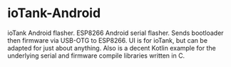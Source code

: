 # ioTank-Android
ioTank Android flasher. ESP8266 Android serial flasher.
Sends bootloader then firmware via USB-OTG to ESP8266. 
UI is for ioTank, but can be adapted for just about anything. 
Also is a decent Kotlin example for the underlying serial and firmware compile libraries written in C. 
